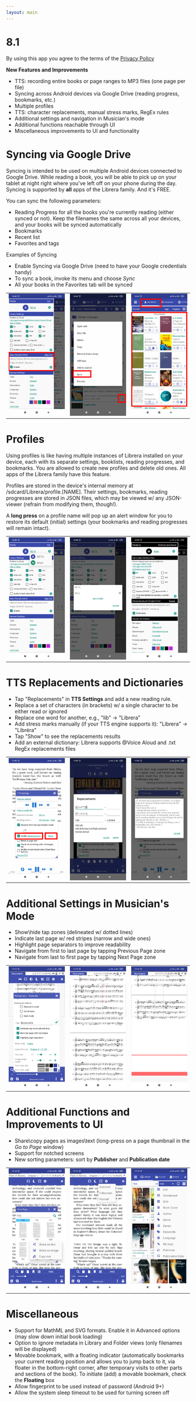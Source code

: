 ```yaml
---
layout: main
---
```


# 8.1

By using this app you agree to the terms of the [Privacy Policy](/wiki/PrivacyPolicy/)

**New Features and Improvements**

* TTS: recording entire books or page ranges to MP3 files (one page per file)
* Syncing across Android devices via Google Drive (reading progress, bookmarks, etc.)
* Multiple profiles
* TTS: character replacements, manual stress marks, RegEx rules
* Additional settings and navigation in Musician's mode
* Additional functions reachable through UI
* Miscellaneous improvements to UI and functionality 

# Syncing via Google Drive

Syncing is intended to be used on multiple Android devices connected to Google Drive. While reading a book, you will be able to pick up on your tablet at night right where you've left off on your phone during the day. Syncing is supported by **all** apps of the Librera family. And it's FREE.

You can sync the following parameters:

* Reading Progress for all the books you're currently reading (either synced or not). Keep the filenames the same across all your devices, and your books will be synced automatically
* Bookmarks
* Recent list
* Favorites and tags

Examples of Syncing

* Enable Syncing via Google Drive (need to have your Google credentials handy)
* To sync a book, invoke its menu and choose _Sync_
* All your books in the Favorites tab will be synced

||||
|-|-|-|
|![](1.png)|![](3.png)|![](2.png)|
 
 
# Profiles

Using profiles is like having multiple instances of Librera installed on your device, each with its separate settings, booklists, reading progresses, and bookmarks. You are allowed to create new profiles and delete old ones. All apps of the Librera family have this feature.

Profiles are stored in the device's internal  memory  at /sdcard/Librera/profile.[NAME]. Their settings, bookmarks, reading progresses are stored in JSON files, which may be viewed w/ any JSON-viewer (refrain from modifying them, though!).

A **long press** on a profile name will pop up an alert window for you to restore its default (initial) settings (your bookmarks and reading progresses will remain intact).

||||
|-|-|-|
|![](4.png)|![](5.png)|![](6.png)|

# TTS Replacements and Dictionaries

* Tap "Replacements" in **TTS Settings** and add a new reading rule.
* Replace a set of characters (in brackets) w/ a single character to be either read or ignored
* Replace one word for another, e.g., "lib" -> "Librera"
* Add stress marks manually (if your TTS engine supports it): "Librera" -> "Libréra"
* Tap "Show" to see the replacements results
* Add an external dictionary: Librera supports @Voice Aloud and .txt RegEx replacements files

||||
|-|-|-|
|![](7.png)|![](8.png)|![](9.png)|

# Additional Settings in Musician's Mode

* Show\hide tap zones (delineated w/ dotted lines)
* Indicate last page w/ red stripes (narrow and wide ones)
* Highlight page separators to improve readability
* Navigate from first to last page by tapping Previous Page zone
* Navigate from last to first page by tapping Next Page zone

||||
|-|-|-|
|![](10.png)|![](11.png)|![](12.png)|

# Additional Functions and Improvements to UI

* Share\copy pages as images\text (long-press on a page thumbnail in the _Go to Page_ window)
* Support for notched screens
* New sorting parameters: sort by **Publisher** and **Publication date**

||||
|-|-|-|
|![](13.png)|![](14.png)|![](15.png)|

# Miscellaneous

* Support for MathML and SVG formats. Enable it in Advanced options (may slow down initial book loading)
* Option to ignore metadata in Library and Folder views (only filenames will be displayed)
* Movable bookmark, with a floating indicator (automatically bookmarks your current reading position and allows you to jump back to it, via floater in the bottom-right corner, after temporary visits to other parts and sections of the book). To initiate (add) a movable bookmark, check the **Floating** box
* Allow fingerprint to be used instead of password (Android 9+)
* Allow the system sleep timeout to be used for turning screen off 


